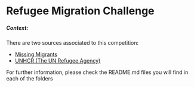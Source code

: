 # Refugee Migration Challenge

##### Context:

There are two sources associated to this competition:

- [Missing Migrants](Missing%20Migrants)
- [UNHCR (The UN Refugee Agency)](UNHCR)

For further information, please check the README.md files you will find in each of the folders
